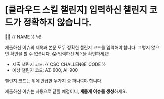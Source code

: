 # [클라우드 스킬 챌린지] 입력하신 챌린지 코드가 정확하지 않습니다.

👋🏼 {{ NAME }} 님!

제출하신 이슈의 제목과 본문 모두 정확한 챌린지 코드를 입력해야 합니다. 그렇지 않으면 확인을 할 수 없습니다. 😱 입력하신 제목을 확인하세요!

* 제출 챌린지 코드: {{ CSC_CHALLENGE_CODE }}
* 예상 챌린지 코드: AZ-900, AI-900

챌린지 코드는 위에 언급한 두가지 중 하나여야 합니다.

제출하신 이슈는 자동으로 닫힐 예정이니, **새롭게 이슈를 생성**하세요.